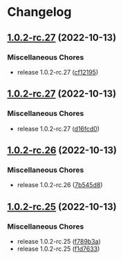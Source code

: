 # Changelog

## [1.0.2-rc.27](https://github.com/bowentan/test-workflow/compare/v1.0.2-rc.27...v1.0.2-rc.27) (2022-10-13)


### Miscellaneous Chores

* release 1.0.2-rc.27 ([cf12195](https://github.com/bowentan/test-workflow/commit/cf1219587d084a9a9b7c79a1a3c0536ab84a8960))

## [1.0.2-rc.27](https://github.com/bowentan/test-workflow/compare/v1.0.2-rc.26...v1.0.2-rc.27) (2022-10-13)


### Miscellaneous Chores

* release 1.0.2-rc.27 ([d16fcd0](https://github.com/bowentan/test-workflow/commit/d16fcd00a2e34a903c9c0c793d64744e56da1617))

## [1.0.2-rc.26](https://github.com/bowentan/test-workflow/compare/v1.0.2-rc.25...v1.0.2-rc.26) (2022-10-13)


### Miscellaneous Chores

* release 1.0.2-rc.26 ([7b545d8](https://github.com/bowentan/test-workflow/commit/7b545d8d19258fd58588644c3264a8d03f6d2d7a))

## [1.0.2-rc.25](https://github.com/bowentan/test-workflow/compare/v1.0.2-rc.24...v1.0.2-rc.25) (2022-10-13)


### Miscellaneous Chores

* release 1.0.2-rc.25 ([f789b3a](https://github.com/bowentan/test-workflow/commit/f789b3a41d081fa160db22dc0fca752fa99dedcc))
* release 1.0.2-rc.25 ([f1d7633](https://github.com/bowentan/test-workflow/commit/f1d7633a9c737a61bf2847b87d2b1fa564ec770c))
